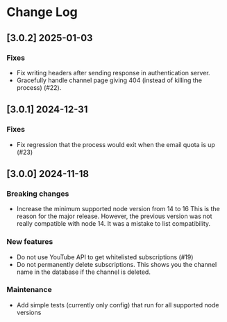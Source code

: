 # Change Log

## [3.0.2] 2025-01-03

### Fixes
- Fix writing headers after sending response in authentication server.
- Gracefully handle channel page giving 404 (instead of killing the process) (#22).

## [3.0.1] 2024-12-31

### Fixes
- Fix regression that the process would exit when the email quota is up (#23)

## [3.0.0] 2024-11-18

### Breaking changes
- Increase the minimum supported node version from 14 to 16
  This is the reason for the major release. However, the previous version was not
  really compatible with node 14. It was a mistake to list compatibility.

### New features
- Do not use YouTube API to get whitelisted subscriptions (#19)
- Do not permanently delete subscriptions. This shows you the channel name in
  the database if the channel is deleted.

### Maintenance
- Add simple tests (currently only config) that run for all supported node versions
